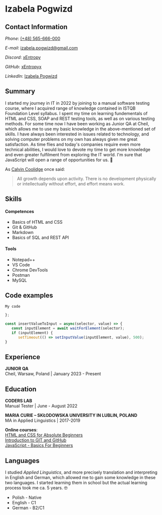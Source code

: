 # Izabela Pogwizd

## Contact Information  
 *Phone*: [(+48) 565-666-000](tel:565666000)  
 
 *E-mail*: [izabela.pogwizd@gmail.com](mailto:izabela.pogwizd@gmail.com) 
 
 *Discord*: [xEntropy](https://discord.com/app)

 *GitHub*: [xEntropyx](https://github.com/xEntropyx)  
 
 *LinkedIn*: [Izabela Pogwizd](https://www.linkedin.com/in/izabela-pogwizd/)  

## Summary
I started my journey in IT in 2022 by joining to a manual software testing course, where I acquired range of knowledge contained in ISTQB Foundation
Level syllabus. I spent my time on learning fundementals of HTML and CSS, SOAP and REST testing tools, as well as on various testing methods. For some time now I have been working as Junior QA at Cheil, which allows me to use my basic knowledge in the above-mentioned set of skills. I have always been interested in issues related to technology, and solving computer problems on my own has always given me great satisfaction. As time flies and today's companies require even more technical abilities, I would love to devote my time to get more knowledge and even greater fulfilment from exploring the IT world. I'm sure that JavaScript will open a range of opportunities for us. :cowboy_hat_face:



As [Calvin Coolidge](https://www.brainyquote.com/quotes/calvin_coolidge_162764?src=t_development) once said:
>All growth depends upon activity. There is no development physically or intellectually without effort, and effort means work.  



## Skills  
#### Competences  
* Basics of HTML and CSS
* Git & GitHub
* Markdown
* Basics of SQL and REST API

#### Tools  
 * Notepad++  
 * VS Code  
 * Chrome DevTools
 * Postman
 * MySQL
   
## Code examples

`My code` 
 ```javascript
};

 const insertValueToInput = async(selector, value) => {
    const inputElement = await waitForElement(selector);
    if (inputElement) {
       setTimeout(() => setInputValue(inputElement, value), 500);
 }
```

## Experience  
**JUNIOR QA**  
Cheil, Warsaw, Poland | January 2023 - Present  


## Education
**CODERS LAB**  
Manual Tester | June - August 2022

**MARIA CURIE – SKŁODOWSKA UNIVERSITY IN LUBLIN, POLAND**  
MA in Applied Linguistics | 2017-2019

**Online courses**:  
[HTML and CSS for Absolute Beginners](https://www.udemy.com/course/step-by-step-html-and-css-for-absolute-beginners/)  
[Introduction to GIT and GitHub](https://www.udemy.com/course/kurs-git-i-github-od-podstaw/)  
[JavaScript - Basics For Beginners](https://www.udemy.com/course/javascript-basics-for-beginners/)

## Languages  
I studied *Applied Linguistics*, and more precisely translation and interpreting in English and German, which allowed me to gain some knowledge in these two languages. I started learning them in school but the actual learning process took me ca. 5 years. :nerd_face:  

 * Polish - Native 
 * English - C1
 * German - B2/C1


